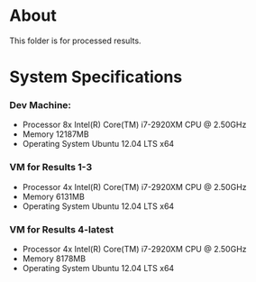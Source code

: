 About
=====

This folder is for processed results.

System Specifications
=====================

### Dev Machine:
*   Processor	8x Intel(R) Core(TM) i7-2920XM CPU @ 2.50GHz
*   Memory	12187MB
*   Operating System	Ubuntu 12.04 LTS x64

### VM for Results 1-3
*   Processor	4x Intel(R) Core(TM) i7-2920XM CPU @ 2.50GHz
*   Memory	6131MB
*   Operating System	Ubuntu 12.04 LTS x64

### VM for Results 4-latest
*   Processor	4x Intel(R) Core(TM) i7-2920XM CPU @ 2.50GHz
*   Memory	8178MB
*   Operating System	Ubuntu 12.04 LTS x64
